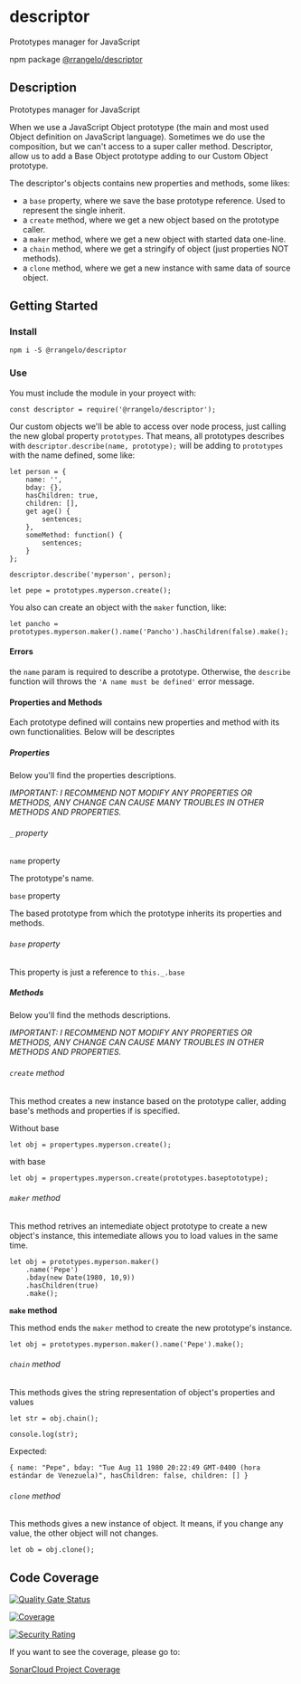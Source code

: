 # descriptor

Prototypes manager for JavaScript

npm package [@rrangelo/descriptor](https://www.npmjs.com/package/@rrangelo/descriptor)

## Description

Prototypes manager for JavaScript

When we use a JavaScript Object prototype (the main and most used Object definition on JavaScript language). Sometimes we do use the composition, but we can't access to a super caller method. Descriptor, allow us to add a Base Object prototype adding to our Custom Object prototype.

The descriptor's objects contains new properties and methods, some likes:

* a `base` property, where we save the base prototype reference. Used to represent the single inherit.
* a `create` method, where we get a new object based on the prototype caller.
* a `maker` method, where we get a new object with started data one-line.
* a `chain` method, where we get a stringify of object (just properties NOT methods).
* a `clone` method, where we get a new instance with same data of source object.

## Getting Started

### Install

```
npm i -S @rrangelo/descriptor
```

### Use

You must include the module in your proyect with:

```
const descriptor = require('@rrangelo/descriptor');
```

Our custom objects we'll be able to access over node process, just calling the new global property `prototypes`. That means, all prototypes describes with `descriptor.describe(name, prototype);` will be adding to `prototypes` with the name defined, some like:

```
let person = {
    name: '',
    bday: {},
    hasChildren: true,
    children: [],
    get age() {
        sentences;
    },
    someMethod: function() {
        sentences;
    }
};

descriptor.describe('myperson', person);

let pepe = prototypes.myperson.create();
```

You also can create an object with the `maker` function, like:

```
let pancho = prototypes.myperson.maker().name('Pancho').hasChildren(false).make();
```

#### Errors

the `name` param is required to describe a prototype. Otherwise, the `describe` function will throws the `'A name must be defined'` error message.

#### Properties and Methods

Each prototype defined will contains new properties and method with its own functionalities. Below will be descriptes 

##### Properties

Below you'll find the properties descriptions.

_IMPORTANT: I RECOMMEND NOT MODIFY ANY PROPERTIES OR METHODS, ANY CHANGE CAN CAUSE MANY TROUBLES IN OTHER METHODS AND PROPERTIES._

###### `_` property

`name` property

The prototype's name.

`base` property

The based prototype from which the prototype inherits its properties and methods.

###### `base` property

This property is just a reference to `this._.base`

##### Methods

Below you'll find the methods descriptions.

_IMPORTANT: I RECOMMEND NOT MODIFY ANY PROPERTIES OR METHODS, ANY CHANGE CAN CAUSE MANY TROUBLES IN OTHER METHODS AND PROPERTIES._

###### `create` method

This method creates a new instance based on the prototype caller, adding base's methods and properties if is specified.

Without base

```
let obj = propertypes.myperson.create();
```

with base

```
let obj = propertypes.myperson.create(prototypes.baseptototype);
```

###### `maker` method

This method retrives an intemediate object prototype to create a new object's instance, this intemediate allows you to load values in the same time.

```
let obj = prototypes.myperson.maker()
    .name('Pepe')
    .bday(new Date(1980, 10,9))
    .hasChildren(true)
    .make();
```

**`make` method**

This method ends the `maker` method to create the new prototype's instance. 

```
let obj = prototypes.myperson.maker().name('Pepe').make();
```

###### `chain` method

This methods gives the string representation of object's properties and values

```
let str = obj.chain();

console.log(str); 
```
Expected: 
```
{ name: "Pepe", bday: "Tue Aug 11 1980 20:22:49 GMT-0400 (hora estándar de Venezuela)", hasChildren: false, children: [] }
```

###### `clone` method

This methods gives a new instance of object. It means, if you change any value, the other object will not changes.

```
let ob = obj.clone();
```

## Code Coverage

[![Quality Gate Status](https://sonarcloud.io/api/project_badges/measure?project=rrangelo_descriptor&metric=alert_status)](https://sonarcloud.io/dashboard?id=rrangelo_descriptor)

[![Coverage](https://sonarcloud.io/api/project_badges/measure?project=rrangelo_descriptor&metric=coverage)](https://sonarcloud.io/dashboard?id=rrangelo_descriptor)

[![Security Rating](https://sonarcloud.io/api/project_badges/measure?project=rrangelo_descriptor&metric=security_rating)](https://sonarcloud.io/dashboard?id=rrangelo_descriptor)

If you want to see the coverage, please go to: 

[SonarCloud Project Coverage](https://sonarcloud.io/dashboard?id=rrangelo_descriptor)